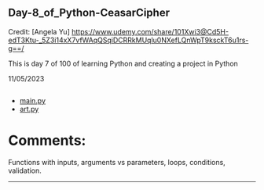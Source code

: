 ## Day-8_of_Python-CeasarCipher

Credit: [Angela Yu] https://www.udemy.com/share/101Xwi3@Cd5H-edT3Ktu-_5Z3i14xX7vfWAqQSqiDCRRkMUqlu0NXefLQnWpT9ksckT6u1rs-g==/

This is day 7 of 100 of learning Python and creating a project in Python

11/05/2023

![]()

- [main.py]()
- [art.py]()


# Comments:                                                                                                                                                                                  
Functions with inputs, arguments vs parameters, loops, conditions, validation.

 ----------------------------------------
